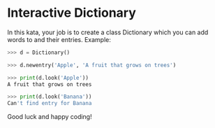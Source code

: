 # Interactive Dictionary

In this kata, your job is to create a class Dictionary which you can add words to and their entries. Example:

```python
>>> d = Dictionary()

>>> d.newentry('Apple', 'A fruit that grows on trees')

>>> print(d.look('Apple'))
A fruit that grows on trees

>>> print(d.look('Banana'))
Can't find entry for Banana
```

Good luck and happy coding!
